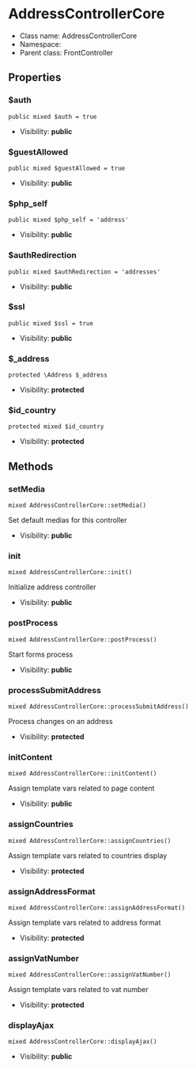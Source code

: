 AddressControllerCore
===============






* Class name: AddressControllerCore
* Namespace: 
* Parent class: FrontController





Properties
----------


### $auth

    public mixed $auth = true





* Visibility: **public**


### $guestAllowed

    public mixed $guestAllowed = true





* Visibility: **public**


### $php_self

    public mixed $php_self = 'address'





* Visibility: **public**


### $authRedirection

    public mixed $authRedirection = 'addresses'





* Visibility: **public**


### $ssl

    public mixed $ssl = true





* Visibility: **public**


### $_address

    protected \Address $_address





* Visibility: **protected**


### $id_country

    protected mixed $id_country





* Visibility: **protected**


Methods
-------


### setMedia

    mixed AddressControllerCore::setMedia()

Set default medias for this controller



* Visibility: **public**




### init

    mixed AddressControllerCore::init()

Initialize address controller



* Visibility: **public**




### postProcess

    mixed AddressControllerCore::postProcess()

Start forms process



* Visibility: **public**




### processSubmitAddress

    mixed AddressControllerCore::processSubmitAddress()

Process changes on an address



* Visibility: **protected**




### initContent

    mixed AddressControllerCore::initContent()

Assign template vars related to page content



* Visibility: **public**




### assignCountries

    mixed AddressControllerCore::assignCountries()

Assign template vars related to countries display



* Visibility: **protected**




### assignAddressFormat

    mixed AddressControllerCore::assignAddressFormat()

Assign template vars related to address format



* Visibility: **protected**




### assignVatNumber

    mixed AddressControllerCore::assignVatNumber()

Assign template vars related to vat number



* Visibility: **protected**




### displayAjax

    mixed AddressControllerCore::displayAjax()





* Visibility: **public**



